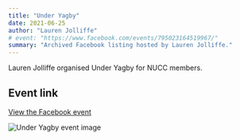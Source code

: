 ```yaml
---
title: "Under Yagby"
date: 2021-06-25
author: "Lauren Jolliffe"
# event: "https://www.facebook.com/events/795023164519967/"
summary: "Archived Facebook listing hosted by Lauren Jolliffe."
---
```

Lauren Jolliffe organised Under Yagby for NUCC members.

## Event link

[View the Facebook event](https://www.facebook.com/events/795023164519967/)

![Under Yagby event image](/trip/event-images/20210625_under_yagby.jpg)
